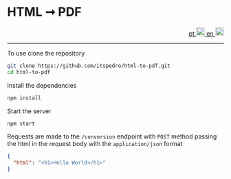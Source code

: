# HTML ➞ PDF
<div align="right">
  <a href="https://github.com/itspedro/html-to-pdf/blob/main/README.md">
    pt
    <img width="20px" src="https://flagicons.lipis.dev/flags/4x3/br.svg" />
  </a>
  <a href="#">
    en
    <img width="20px" src="https://flagicons.lipis.dev/flags/4x3/gb.svg" />
  </a>
</div>

---

To use clone the repository

```bash
git clone https://github.com/itspedro/html-to-pdf.git
cd html-to-pdf
```

Install the dependencies

```bash
npm install
```

Start the server

```bash
npm start
```

Requests are made to the `/conversion` endpoint with `POST` method passing the html in the request body with the `application/json` format

```json
{
  "html": "<h1>Hello World</h1>"
}
```
